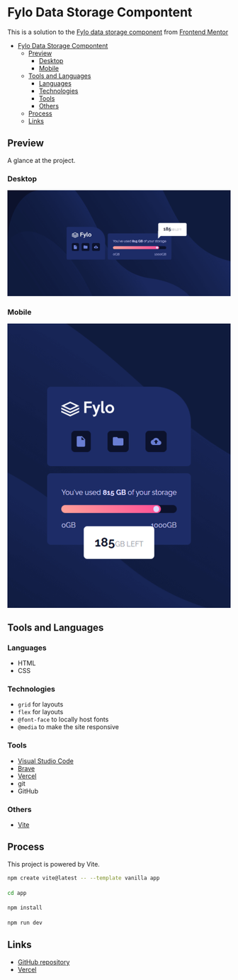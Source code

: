 # Fylo Data Storage Compontent

This is a solution to the [Fylo data storage component](https://www.frontendmentor.io/challenges/fylo-data-storage-component-1dZPRbV5n) from [Frontend Mentor](https://frontendmentor.io)

- [Fylo Data Storage Compontent](#fylo-data-storage-compontent)
  - [Preview](#preview)
    - [Desktop](#desktop)
    - [Mobile](#mobile)
  - [Tools and Languages](#tools-and-languages)
    - [Languages](#languages)
    - [Technologies](#technologies)
    - [Tools](#tools)
    - [Others](#others)
  - [Process](#process)
  - [Links](#links)

## Preview

A glance at the project.

### Desktop

![Desktop](image.png)

### Mobile

![Mobile](image-1.png)

## Tools and Languages

### Languages

- HTML
- CSS

### Technologies

- `grid` for layouts
- `flex` for layouts
- `@font-face` to locally host fonts
- `@media` to make the site responsive

### Tools

- [Visual Studio Code](https://code.visualstudio.com)
- [Brave](https://brave.com)
- [Vercel](https://vercel.com)
- git
- GitHub

### Others

- [Vite](https://vitejs.dev)

## Process

This project is powered by Vite.

```sh
npm create vite@latest -- --template vanilla app

cd app

npm install

npm run dev
```

## Links

- [GitHub repository](https://github.com/Code-Beaker/fylo-data-storage-component)
- [Vercel](https://fylo-data-storage-code-beaker.vercel.app/)
